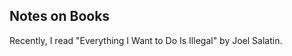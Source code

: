 ## Notes on Books
Recently, I read "Everything I Want to Do Is Illegal" by Joel Salatin.

 <a href="[http://github.com/chrisjacob/grandmaster/zipball/master](https://github.com/YesimSem/thecuriousanimal/blob/gh-pages/testlink.md)"> 
